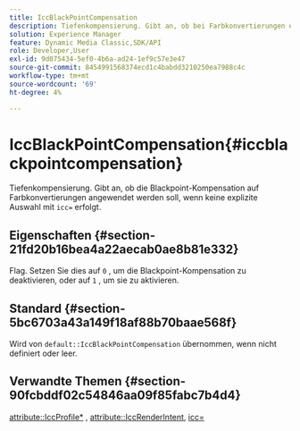 ```yaml
---
title: IccBlackPointCompensation
description: Tiefenkompensierung. Gibt an, ob bei Farbkonvertierungen eine Blackpoint-Kompensation angewendet werden soll, wenn keine explizite Auswahl mit icc= vorgenommen wird.
solution: Experience Manager
feature: Dynamic Media Classic,SDK/API
role: Developer,User
exl-id: 9d075434-5ef0-4b6a-ad24-1ef9c57e3e47
source-git-commit: 8454991568374ecd1c4babdd3210250ea7988c4c
workflow-type: tm+mt
source-wordcount: '69'
ht-degree: 4%

---
```


# IccBlackPointCompensation{#iccblackpointcompensation}

Tiefenkompensierung. Gibt an, ob die Blackpoint-Kompensation auf Farbkonvertierungen angewendet werden soll, wenn keine explizite Auswahl mit `icc=` erfolgt.

## Eigenschaften {#section-21fd20b16bea4a22aecab0ae8b81e332}

Flag. Setzen Sie dies auf `0` , um die Blackpoint-Kompensation zu deaktivieren, oder auf `1` , um sie zu aktivieren.

## Standard {#section-5bc6703a43a149f18af88b70baae568f}

Wird von `default::IccBlackPointCompensation` übernommen, wenn nicht definiert oder leer.

## Verwandte Themen {#section-90fcbddf02c54846aa09f85fabc7b4d4}

[attribute::IccProfile*](../../../../../ir-api/material-cat/image-rendering-api-ref/c-ir-material-catalog/c-ir-attributes-reference/r-ir-iccprofilergb.md#reference-cdaad25b155646ffa382d722fd324b30) , [attribute::IccRenderIntent](../../../../../ir-api/material-cat/image-rendering-api-ref/c-ir-material-catalog/c-ir-attributes-reference/r-ir-iccrenderintent.md#reference-3b80b7a4c25545a593c5076f318b5c40), [icc=](../../../../../ir-api/http-protocol/image-rendering-api-ref/c-ir-http-protocol-ref/c-ir-http-protocol-command-reference/r-ir-icc.md#reference-86a2fff3cef24982ad2063d977a16e06)
